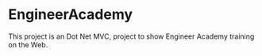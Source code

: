 # EngineerAcademy
This project is an Dot Net MVC, project to show Engineer Academy training on the Web.
